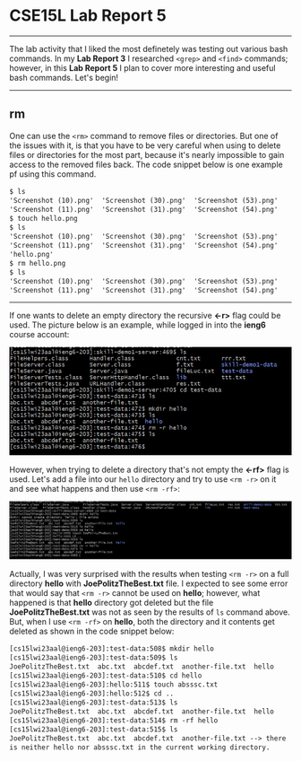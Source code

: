 # CSE15L Lab Report 5
***
The lab activity that I liked the most definetely was testing out various bash commands. In my **Lab Report 3** I researched `<grep>` and `<find>` commands; however, in this **Lab Report 5** I plan to cover more interesting and useful bash commands. Let's begin!
***
## rm
One can use the `<rm>` command to remove files or directories. But one of the issues with it, is that you have to be very careful when using to delete files or directories for the most part, because it's nearly impossible to gain access to the removed files back. The code snippet below is one example pf using this command.
```
$ ls
'Screenshot (10).png'  'Screenshot (30).png'  'Screenshot (53).png'
'Screenshot (11).png'  'Screenshot (31).png'  'Screenshot (54).png'
$ touch hello.png
$ ls
'Screenshot (10).png'  'Screenshot (30).png'  'Screenshot (53).png'
'Screenshot (11).png'  'Screenshot (31).png'  'Screenshot (54).png'
'hello.png'
$ rm hello.png
$ ls
'Screenshot (10).png'  'Screenshot (30).png'  'Screenshot (53).png'
'Screenshot (11).png'  'Screenshot (31).png'  'Screenshot (54).png'
```
***
If one wants to delete an empty directory the recursive **<-r>** flag could be used. The picture below is an example, while logged in into the **ieng6** course account:

![Image1](rm-r.png)

However, when trying to delete a directory that's not empty the **<-rf>** flag is used. Let's add a file into our `hello` directory and try to use `<rm -r>` on it and see what happens and then use `<rm -rf>`:

![Image2](rm-rf.png)

Actually, I was very surprised with the results when testing `<rm -r>` on a full directory **hello** with **JoePolitzTheBest.txt** file. I expected to see some error that would say that `<rm -r>` cannot be used on **hello**; however, what happened is that **hello** directory got deleted but the file **JoePolitzTheBest.txt** was not as seen by the results of `ls` command above. But, when I use `<rm -rf>` on **hello**, both the directory and it contents get deleted as shown in the code snippet below:
```
[cs15lwi23aal@ieng6-203]:test-data:508$ mkdir hello
[cs15lwi23aal@ieng6-203]:test-data:509$ ls
JoePolitzTheBest.txt  abc.txt  abcdef.txt  another-file.txt  hello
[cs15lwi23aal@ieng6-203]:test-data:510$ cd hello
[cs15lwi23aal@ieng6-203]:hello:511$ touch absssc.txt
[cs15lwi23aal@ieng6-203]:hello:512$ cd ..
[cs15lwi23aal@ieng6-203]:test-data:513$ ls
JoePolitzTheBest.txt  abc.txt  abcdef.txt  another-file.txt  hello
[cs15lwi23aal@ieng6-203]:test-data:514$ rm -rf hello
[cs15lwi23aal@ieng6-203]:test-data:515$ ls
JoePolitzTheBest.txt  abc.txt  abcdef.txt  another-file.txt --> there is neither hello nor absssc.txt in the current working directory.
```
